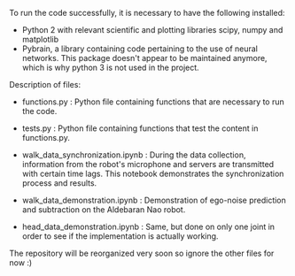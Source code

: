 To run the code successfully, it is necessary to have the following installed:

- Python 2 with relevant scientific and plotting libraries scipy, numpy and matplotlib
- Pybrain, a library containing code pertaining to the use of neural networks. This package doesn't appear to be maintained anymore, which is why python 3 is not used in the project.

Description of files:

- functions.py : Python file containing functions that are necessary to run the code.
- tests.py : Python file containing functions that test the content in functions.py.

- walk_data_synchronization.ipynb : During the data collection, information from the robot's microphone and servers are transmitted with certain time lags. This notebook demonstrates the synchronization process and results.
- walk_data_demonstration.ipynb : Demonstration of ego-noise prediction and subtraction on the Aldebaran Nao robot.
- head_data_demonstration.ipynb : Same, but done on only one joint in order to see if the implementation is actually working.

The repository will be reorganized very soon so ignore the other files for now :)
